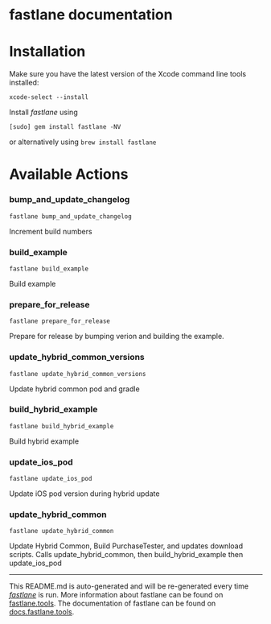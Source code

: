 fastlane documentation
================
# Installation

Make sure you have the latest version of the Xcode command line tools installed:

```
xcode-select --install
```

Install _fastlane_ using
```
[sudo] gem install fastlane -NV
```
or alternatively using `brew install fastlane`

# Available Actions
### bump_and_update_changelog
```
fastlane bump_and_update_changelog
```
Increment build numbers
### build_example
```
fastlane build_example
```
Build example
### prepare_for_release
```
fastlane prepare_for_release
```
Prepare for release by bumping verion and building the example.
### update_hybrid_common_versions
```
fastlane update_hybrid_common_versions
```
Update hybrid common pod and gradle
### build_hybrid_example
```
fastlane build_hybrid_example
```
Build hybrid example
### update_ios_pod
```
fastlane update_ios_pod
```
Update iOS pod version during hybrid update
### update_hybrid_common
```
fastlane update_hybrid_common
```
Update Hybrid Common, Build PurchaseTester, and updates download scripts. Calls update_hybrid_common, then build_hybrid_example then update_ios_pod

----

This README.md is auto-generated and will be re-generated every time [_fastlane_](https://fastlane.tools) is run.
More information about fastlane can be found on [fastlane.tools](https://fastlane.tools).
The documentation of fastlane can be found on [docs.fastlane.tools](https://docs.fastlane.tools).
